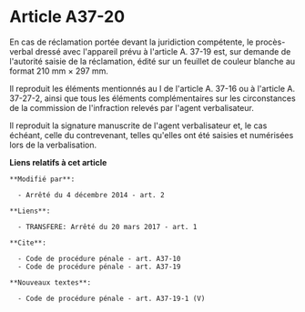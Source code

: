 # Article A37-20

En cas de réclamation portée devant la juridiction compétente, le procès-verbal dressé avec l'appareil prévu à l'article A.
37-19 est, sur demande de l'autorité saisie de la réclamation, édité sur un feuillet de couleur blanche au format 210 mm ×
297 mm. 

Il reproduit les éléments mentionnés au I        de l'article A. 37-16 ou à l'article A. 37-27-2, ainsi que tous les éléments
complémentaires sur les circonstances de la commission de l'infraction relevés par l'agent verbalisateur. 

Il reproduit la signature manuscrite de l'agent verbalisateur et, le cas échéant, celle du contrevenant, telles qu'elles ont
été saisies et numérisées lors de la verbalisation.

**Liens relatifs à cet article**

	**Modifié par**:

	  - Arrêté du 4 décembre 2014 - art. 2

	**Liens**:

	  - TRANSFERE: Arrêté du 20 mars 2017 - art. 1

	**Cite**:

	  - Code de procédure pénale - art. A37-10
	  - Code de procédure pénale - art. A37-19

	**Nouveaux textes**:

	  - Code de procédure pénale - art. A37-19-1 (V)
